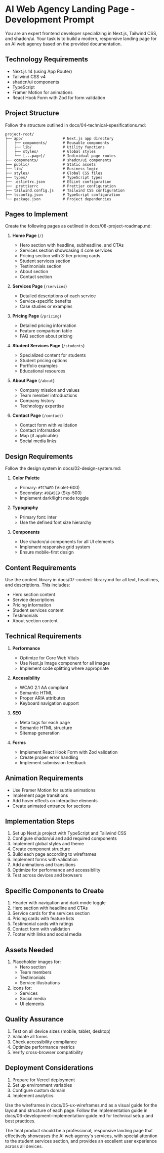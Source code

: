 # AI Web Agency Landing Page - Development Prompt

You are an expert frontend developer specializing in Next.js, Tailwind CSS, and shadcn/ui. Your task is to build a modern, responsive landing page for an AI web agency based on the provided documentation.

## Technology Requirements
- Next.js 14 (using App Router)
- Tailwind CSS v4
- shadcn/ui components
- TypeScript
- Framer Motion for animations
- React Hook Form with Zod for form validation

## Project Structure
Follow the structure outlined in docs/04-technical-spesifications.md:
```
project-root/
├── app/                  # Next.js app directory
│   ├── components/       # Reusable components
│   ├── lib/              # Utility functions
│   ├── styles/           # Global styles
│   └── [...page]/        # Individual page routes
├── components/           # shadcn/ui components
├── public/               # Static assets
├── lib/                  # Business logic
├── styles/               # Global CSS files
├── types/                # TypeScript types
├── .eslintrc.json        # ESLint configuration
├── .prettierrc           # Prettier configuration
├── tailwind.config.js    # Tailwind CSS configuration
├── tsconfig.json         # TypeScript configuration
└── package.json          # Project dependencies
```

## Pages to Implement
Create the following pages as outlined in docs/08-project-roadmap.md:

1. **Home Page** (`/`)
   - Hero section with headline, subheadline, and CTAs
   - Services section showcasing 4 core services
   - Pricing section with 3-tier pricing cards
   - Student services section
   - Testimonials section
   - About section
   - Contact section

2. **Services Page** (`/services`)
   - Detailed descriptions of each service
   - Service-specific benefits
   - Case studies or examples

3. **Pricing Page** (`/pricing`)
   - Detailed pricing information
   - Feature comparison table
   - FAQ section about pricing

4. **Student Services Page** (`/students`)
   - Specialized content for students
   - Student pricing options
   - Portfolio examples
   - Educational resources

5. **About Page** (`/about`)
   - Company mission and values
   - Team member introductions
   - Company history
   - Technology expertise

6. **Contact Page** (`/contact`)
   - Contact form with validation
   - Contact information
   - Map (if applicable)
   - Social media links

## Design Requirements
Follow the design system in docs/02-design-system.md:

1. **Color Palette**
   - Primary: `#7C3AED` (Violet-600)
   - Secondary: `#0EA5E9` (Sky-500)
   - Implement dark/light mode toggle

2. **Typography**
   - Primary font: Inter
   - Use the defined font size hierarchy

3. **Components**
   - Use shadcn/ui components for all UI elements
   - Implement responsive grid system
   - Ensure mobile-first design

## Content Requirements
Use the content library in docs/07-content-library.md for all text, headlines, and descriptions. This includes:
- Hero section content
- Service descriptions
- Pricing information
- Student services content
- Testimonials
- About section content

## Technical Requirements
1. **Performance**
   - Optimize for Core Web Vitals
   - Use Next.js Image component for all images
   - Implement code splitting where appropriate

2. **Accessibility**
   - WCAG 2.1 AA compliant
   - Semantic HTML
   - Proper ARIA attributes
   - Keyboard navigation support

3. **SEO**
   - Meta tags for each page
   - Semantic HTML structure
   - Sitemap generation

4. **Forms**
   - Implement React Hook Form with Zod validation
   - Create proper error handling
   - Implement submission feedback

## Animation Requirements
- Use Framer Motion for subtle animations
- Implement page transitions
- Add hover effects on interactive elements
- Create animated entrance for sections

## Implementation Steps
1. Set up Next.js project with TypeScript and Tailwind CSS
2. Configure shadcn/ui and add required components
3. Implement global styles and theme
4. Create component structure
5. Build each page according to wireframes
6. Implement forms with validation
7. Add animations and transitions
8. Optimize for performance and accessibility
9. Test across devices and browsers

## Specific Components to Create
1. Header with navigation and dark mode toggle
2. Hero section with headline and CTAs
3. Service cards for the services section
4. Pricing cards with feature lists
5. Testimonial cards with ratings
6. Contact form with validation
7. Footer with links and social media

## Assets Needed
1. Placeholder images for:
   - Hero section
   - Team members
   - Testimonials
   - Service illustrations
2. Icons for:
   - Services
   - Social media
   - UI elements

## Quality Assurance
1. Test on all device sizes (mobile, tablet, desktop)
2. Validate all forms
3. Check accessibility compliance
4. Optimize performance metrics
5. Verify cross-browser compatibility

## Deployment Considerations
1. Prepare for Vercel deployment
2. Set up environment variables
3. Configure custom domain
4. Implement analytics

Use the wireframes in docs/05-ux-wireframes.md as a visual guide for the layout and structure of each page. Follow the implementation guide in docs/06-development-implementation-guide.md for technical setup and best practices.

The final product should be a professional, responsive landing page that effectively showcases the AI web agency's services, with special attention to the student services section, and provides an excellent user experience across all devices.